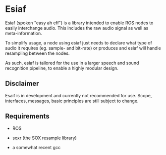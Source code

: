 # Esiaf
Esiaf (spoken "easy ah eff") is a library intended to enable ROS nodes to easily interchange audio.
This includes the raw audio signal as well as meta-information.

To simplify usage, a node using esiaf just needs to declare what type of audio it requires (eg.  sample- and bit-rate) or produces and esiaf will handle resampling between the nodes.

As such, esiaf is tailored for the use in a larger speech and sound recognition pipeline, to enable a highly modular design.


## Disclaimer

Esaif is in development and currently not recommended for use.
Scope, interfaces, messages, basic principles are still subject to change.

## Requirements

- ROS

- soxr (the SOX resample library)

- a somewhat recent gcc
